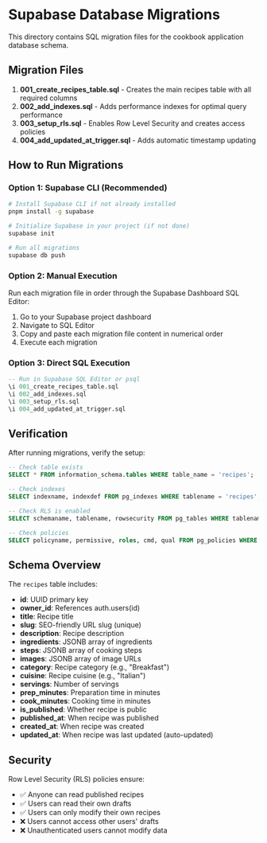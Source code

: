 # Supabase Database Migrations

This directory contains SQL migration files for the cookbook application database schema.

## Migration Files

1. **001_create_recipes_table.sql** - Creates the main recipes table with all required columns
2. **002_add_indexes.sql** - Adds performance indexes for optimal query performance
3. **003_setup_rls.sql** - Enables Row Level Security and creates access policies
4. **004_add_updated_at_trigger.sql** - Adds automatic timestamp updating

## How to Run Migrations

### Option 1: Supabase CLI (Recommended)
```bash
# Install Supabase CLI if not already installed
pnpm install -g supabase

# Initialize Supabase in your project (if not done)
supabase init

# Run all migrations
supabase db push
```

### Option 2: Manual Execution
Run each migration file in order through the Supabase Dashboard SQL Editor:

1. Go to your Supabase project dashboard
2. Navigate to SQL Editor
3. Copy and paste each migration file content in numerical order
4. Execute each migration

### Option 3: Direct SQL Execution
```sql
-- Run in Supabase SQL Editor or psql
\i 001_create_recipes_table.sql
\i 002_add_indexes.sql
\i 003_setup_rls.sql
\i 004_add_updated_at_trigger.sql
```

## Verification

After running migrations, verify the setup:

```sql
-- Check table exists
SELECT * FROM information_schema.tables WHERE table_name = 'recipes';

-- Check indexes
SELECT indexname, indexdef FROM pg_indexes WHERE tablename = 'recipes';

-- Check RLS is enabled
SELECT schemaname, tablename, rowsecurity FROM pg_tables WHERE tablename = 'recipes';

-- Check policies
SELECT policyname, permissive, roles, cmd, qual FROM pg_policies WHERE tablename = 'recipes';
```

## Schema Overview

The `recipes` table includes:
- **id**: UUID primary key
- **owner_id**: References auth.users(id) 
- **title**: Recipe title
- **slug**: SEO-friendly URL slug (unique)
- **description**: Recipe description
- **ingredients**: JSONB array of ingredients
- **steps**: JSONB array of cooking steps
- **images**: JSONB array of image URLs
- **category**: Recipe category (e.g., "Breakfast")
- **cuisine**: Recipe cuisine (e.g., "Italian")
- **servings**: Number of servings
- **prep_minutes**: Preparation time in minutes
- **cook_minutes**: Cooking time in minutes
- **is_published**: Whether recipe is public
- **published_at**: When recipe was published
- **created_at**: When recipe was created
- **updated_at**: When recipe was last updated (auto-updated)

## Security

Row Level Security (RLS) policies ensure:
- ✅ Anyone can read published recipes
- ✅ Users can read their own drafts
- ✅ Users can only modify their own recipes
- ❌ Users cannot access other users' drafts
- ❌ Unauthenticated users cannot modify data
